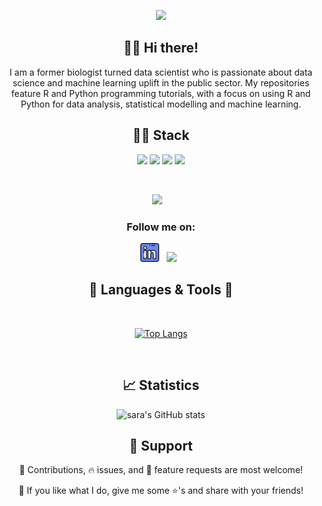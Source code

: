

<p align="center"> <a href="https://github.com/denvercoder1/readme-typing-svg">
<img width="60%" src="https://readme-typing-svg.herokuapp.com?font=Orbitron&size=25&color=BF91F3&background=1A1B27&center=true&vCenter=true&duration=3000&pause=300&lines=<Hey,+There!+👋>;<This+is+sara!>;<Glad+to+meet+you!>">
</a></hp>

<!--
**SaraGhR/SaraGhR** is a ✨ _special_ ✨ repository because its `README.md` (this file) appears on your GitHub profile.

Here are some ideas to get you started:
-->
<div align="center">

## :woman_technologist: Hi there!
I am a former biologist turned data scientist who is passionate about data science and machine learning uplift in the public sector. My repositories feature R and Python programming tutorials, with a focus on using R and Python for data analysis, statistical modelling and machine learning.

## :woman_technologist: Stack
![](https://img.shields.io/badge/Language-R-blue) ![](https://img.shields.io/badge/Language-Python-blue) ![](https://img.shields.io/badge/Theory-Statistics-orange) ![](https://img.shields.io/badge/Theory-Mathematics-orange)
 
 
<br>
<p>
<a href="https://visitor-badge.glitch.me/#docs"><img src="https://visitor-badge.glitch.me/badge?page_id=SaraGhR.visitor-badge"></a>&nbsp; 
</a>&nbsp;
</div>

<h3 align="center">Follow me on:</h3>
<p align='center'>
<a href="https://www.linkedin.com/in/sara-ghasemi-rad"><img height="30" src="https://raw.githubusercontent.com/8bithemant/8bithemant/master/linkedin.png?raw=true"></a>&nbsp;&nbsp;
<a href="https://www.kaggle.com/saraghasemirad"><img height="30" src="https://img.shields.io/badge/Kaggle-20BEFF?style=for-the-badge&logo=Kaggle&logoColor=white"></a>&nbsp;&nbsp;
</p>

<h2 align="center">🔨 Languages & Tools 🔨</h2>
<br>
<div align="center">
  
[![Top Langs](https://github-readme-stats.vercel.app/api/top-langs/?username=SaraGhR&layout=compact)](https://github.com/anuraghazra/github-readme-stats)
  
</div>
<br>
<h2 align="center"> 📈 Statistics </h2>
<div align="center">
  
![sara's GitHub stats](https://github-readme-stats.vercel.app/api?username=SaraGhR&show_icons=true&theme=radical)
  
</div>
  


<h2 align="center">🤝 Support</h2>

<div align="center">
<p> 🤝 Contributions, 🔥 issues, and 🥮 feature requests are most welcome!</p>
<p>💙 If you like what I do, give me some ⭐'s and share with your friends!</p>
</div
